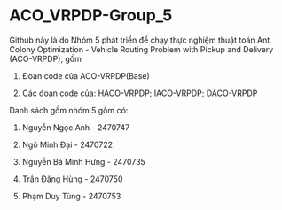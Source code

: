 # ACO_VRPDP-Group_5
Github này là do Nhóm 5 phát triển để chạy thực nghiệm thuật toán Ant Colony Optimization - Vehicle Routing Problem with Pickup and Delivery (ACO-VRPDP), gồm

1. Đoạn code của ACO-VRPDP(Base)

2. Các đoạn code của: HACO-VRPDP; IACO-VRPDP; DACO-VRPDP
   
Danh sách gồm nhóm 5 gồm có: 

1. Nguyễn Ngọc Anh - 2470747
   
2. Ngô Minh Đại - 2470722
   
3. Nguyễn Bá Minh Hưng - 2470735
   
4. Trần Đăng Hùng - 2470750
   
5. Phạm Duy Tùng - 2470753
